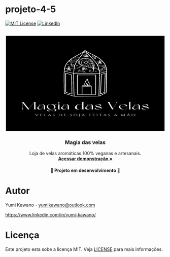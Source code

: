 # projeto-4-5

[![MIT License](https://img.shields.io/github/license/othneildrew/Best-README-Template.svg?style=for-the-badge
)](https://github.com/yumikawano/projeto-4-5/blob/main/LICENSE)
[![LinkedIn](https://img.shields.io/badge/-LinkedIn-black.svg?style=for-the-badge&logo=linkedin&colorB=555)](https://www.linkedin.com/in/yumi-kawano/)


<br />
<div align="center">
    <a href="https://sad-cori-ec4c3e.netlify.app/">
    <img src="front-end/src/assets/images/logo-black.png" alt="Logo Magia das Velas" width="500" height="300">
  </a>

  <h3 align="center">Magia das velas</h3>

  <p align="center">
   Loja de velas aromáticas 100% veganas e artesanais.
    <br />
    <a href=""><strong>Acessar demonstração »</strong></a>
  </p>

  <h4 align="center"> 
    🚧  Projeto em desenvolvimento  🚧
  </h4>
</div>


# Autor
Yumi Kawano - yumikawano@outlook.com

https://www.linkedin.com/in/yumi-kawano/


# Licença

Este projeto esta sobe a licença MIT. Veja [LICENSE](https://github.com/yumikawano/projeto-4-5/blob/main/LICENSE) para mais informações.